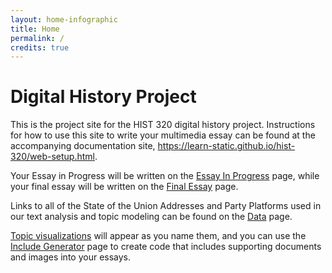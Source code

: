 ```yaml
---
layout: home-infographic
title: Home
permalink: /
credits: true
---
```


# Digital History Project

This is the project site for the HIST 320 digital history project. Instructions for how to use this site to write your multimedia essay can be found at the accompanying documentation site, <https://learn-static.github.io/hist-320/web-setup.html>.

Your Essay in Progress will be written on the [Essay In Progress](/essay-01.html) page, while your final essay will be written on the [Final Essay](/essay-02.html) page. 

Links to all of the State of the Union Addresses and Party Platforms used in our text analysis and topic modeling can be found on the [Data](/data.html) page.

[Topic visualizations](/topics/sotu-20th-century-topics.html) will appear as you name them, and you can use the [Include Generator](/generator.html) page to create code that includes supporting documents and images into your essays.